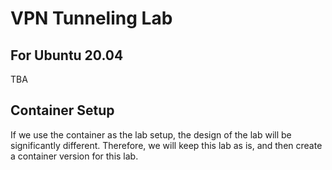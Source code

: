 # VPN Tunneling Lab

## For Ubuntu 20.04 

TBA

## Container Setup

If we use the container as the lab setup, the design of the lab
will be significantly different. Therefore, we will keep this 
lab as is, and then create a container version for this lab. 
